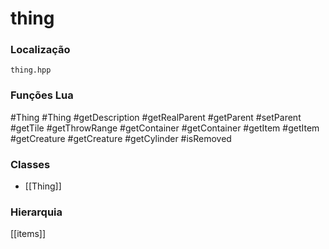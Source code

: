# thing

### Localização
`thing.hpp`

### Funções Lua
#Thing
#Thing
#getDescription
#getRealParent
#getParent
#setParent
#getTile
#getThrowRange
#getContainer
#getContainer
#getItem
#getItem
#getCreature
#getCreature
#getCylinder
#isRemoved

### Classes
- [[Thing]]

### Hierarquia
[[items]]
